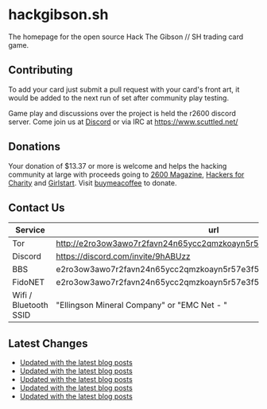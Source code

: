 # hackgibson.sh
The homepage for the open source Hack The Gibson // SH trading card game.


## Contributing

To add your card just submit a pull request with your card's front art, it would be added to the next run of set after community play testing.

Game play and discussions over the project is held the r2600 discord server. Come join us at [Discord](https://discord.com/invite/9hABUzz) or via IRC at https://www.scuttled.net/


## Donations

Your donation of $13.37 or more is welcome and helps the hacking community at large with proceeds going to [2600 Magazine](https://2600.com/), [Hackers for Charity](https://hackersforcharity.org) and [Girlstart](https://girlstart.org).  Visit [buymeacoffee](https://www.buymeacoffee.com/hackgibson.sh) to donate.


## Contact Us

Service | url
-|-
Tor | http://e2ro3ow3awo7r2favn24n65ycc2qmzkoayn5r57e3f56nvjwdcgg32ad.onion
Discord | https://discord.com/invite/9hABUzz
BBS | e2ro3ow3awo7r2favn24n65ycc2qmzkoayn5r57e3f56nvjwdcgg32ad.onion:23
FidoNET | e2ro3ow3awo7r2favn24n65ycc2qmzkoayn5r57e3f56nvjwdcgg32ad.onion:24554
Wifi / Bluetooth SSID | "Ellingson Mineral Company" or "EMC Net - <fidonet address>"

## Latest Changes
<!-- BLOG-POST-LIST:START -->
- [Updated with the latest blog posts](https://github.com/DFW2600/hackgibson.sh/commit/729bc489dded799fef48ceff74aa61db9075e816)
- [Updated with the latest blog posts](https://github.com/DFW2600/hackgibson.sh/commit/fda282de1a0662ce881fc783f50114995f241f4c)
- [Updated with the latest blog posts](https://github.com/DFW2600/hackgibson.sh/commit/44eb7f65d7b237e0d17fb399a1e4eb8cfecb352f)
- [Updated with the latest blog posts](https://github.com/DFW2600/hackgibson.sh/commit/3178ef1c0e8a611f1606ce31f2c2b4f1f506a0ee)
- [Updated with the latest blog posts](https://github.com/DFW2600/hackgibson.sh/commit/b25ed413562cc57032c2adcfa126f431be2d901f)
<!-- BLOG-POST-LIST:END -->
